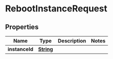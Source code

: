 

# RebootInstanceRequest


## Properties

| Name | Type | Description | Notes |
|------------ | ------------- | ------------- | -------------|
|**instanceId** | [**String**](String.md) |  |  |



